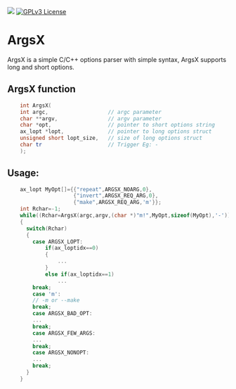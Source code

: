 ![](https://img.shields.io/badge/version-1.7.0-green.svg)
[![GPLv3 License](https://img.shields.io/badge/license-GPL3-blue.svg)](http://www.gnu.org/licenses/gpl-3.0.html)


ArgsX
=====

ArgsX is a simple C/C++ options parser with simple syntax, ArgsX supports long and short options.

ArgsX function
--------------
```c++
    int ArgsX(
	int argc,                   // argc parameter
	char **argv,                // argv parameter
	char *opt,                  // pointer to short options string
	ax_lopt *lopt,              // pointer to long options struct
	unsigned short lopt_size,   // size of long options struct
	char tr                     // Trigger Eg: -
	);
```
Usage:
------
```c++
    ax_lopt MyOpt[]={{"repeat",ARGSX_NOARG,0},
                     {"invert",ARGSX_REQ_ARG,0},
                     {"make",ARGSX_REQ_ARG,'m'}};
    int Rchar=-1;
    while((Rchar=ArgsX(argc,argv,(char *)"m!",MyOpt,sizeof(MyOpt),'-'))!=-1)
    {
      switch(Rchar)
      {
        case ARGSX_LOPT:
            if(ax_loptidx==0)
            {
                ...
            }
            else if(ax_loptidx==1)
                ...
        break;
        case 'm':
        // -m or --make
        break;
        case ARGSX_BAD_OPT:
        ...
        break;
        case ARGSX_FEW_ARGS:
        ...
        break;
        case ARGSX_NONOPT:
        ...
        break;
      }
    }
```